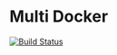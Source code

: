 # Multi Docker

[![Build Status](https://app.travis-ci.com/grindos/multi-docker.svg?token=JtNycGvP8qUct4Vfpmdf&branch=master)](https://app.travis-ci.com/grindos/multi-docker)
